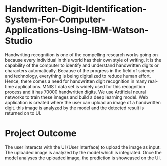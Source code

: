 # Handwritten-Digit-Identification-System-For-Computer-Applications-Using-IBM-Watson-Studio
Handwriting recognition is one of the compelling research works going on because every individual in this world has their own style of writing. 
It is the capability of the computer to identify and understand handwritten digits or characters automatically. Because of the progress in the field of science and technology, everything is being digitalized to reduce human effort. Hence, there comes a need for handwritten digit recognition in many real-time applications. 
MNIST data set is widely used for this recognition process and it has 70000 handwritten digits. We use Artificial neural networks to train these images and build a deep learning model. 
Web application is created where the user can upload an image of a handwritten digit. this image is analyzed by the model and the detected result is returned on to UI.
# Project Outcome
The user interacts with the UI (User Interface) to upload the image as input.
The uploaded image is analyzed by the model which is integrated.
Once the model analyses the uploaded image, the prediction is showcased on the UI.
